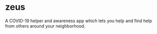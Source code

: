 # zeus

A COVID-19 helper and awareness app which lets you help and find help from others around your neighborhood.
